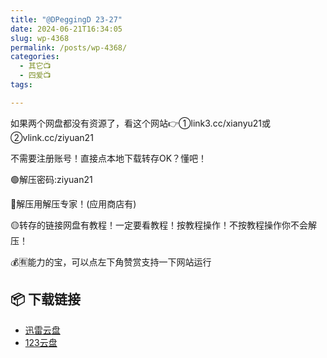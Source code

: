 ```yaml
---
title: "​@DPeggingD 23-27"
date: 2024-06-21T16:34:05
slug: wp-4368
permalink: /posts/wp-4368/
categories:
  - 其它📺
  - 四爱📺
tags:

---
```


如果两个网盘都没有资源了，看这个网站👉①link3.cc/xianyu21或②vlink.cc/ziyuan21

不需要注册账号！直接点本地下载转存OK？懂吧！

🟢解压密码:ziyuan21

🔵解压用解压专家！(应用商店有)

🟡转存的链接网盘有教程！一定要看教程！按教程操作！不按教程操作你不会解压！

💰🈶能力的宝，可以点左下角赞赏支持一下网站运行

## 📦 下载链接
- [迅雷云盘](https://blziyuan21.com/pay-download/4368?key=1c3de57c0d&down_id=0)
- [123云盘](https://blziyuan21.com/pay-download/4368?key=1c3de57c0d&down_id=1)

